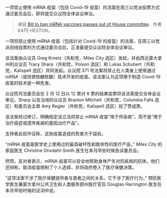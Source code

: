 
<!--
title: mRNA疫苗再起波澜，这项禁令引发争议！
cover: https://hagadone.media.clients.ellingtoncms.com/img/photos/2021/12/01/1202_LOC_DIL_kids_vaccine_clinic_7_r1200x630.jpg?b7d505e466ff31ef2a911eceee85296b69915698
-->

一项禁止使用 mRNA 疫苗（包括 Covid-19 疫苗）的法案在周三以党派投票方式通过委员会后，即将提交众议院全体会议审议。

> 译自 [Bill to ban mRNA vaccines passes out of House committee](https://dailyinterlake.com/news/2025/feb/14/bill-to-ban-mrna-vaccines-passes-out-of-house-committee/)，作者 KATE HESTON。

一项将禁止使用 mRNA 疫苗（包括针对 Covid-19 的疫苗）的法案，在周三以党派划线投票的方式通过委员会后，正准备提交众议院全体会议审议。

该法案由众议员 Greg Kmetz（共和党，Miles City 选区）发起，并由西北蒙大拿州的众议员 Tracy Sharp（共和党，Polson 选区）和 Lukas Schubert（共和党，Kalispell 选区）共同发起。众议院 371 号法案将禁止在人类身上使用通过 mRNA（或信使核糖核酸）技术开发的疫苗。该法案认为这项用于制造 Covid-19 疫苗的技术是一种危害。

众议院司法委员会在 2 月 12 日以 12 票对 8 票的结果投票将该法案提交全体会议审议。Sharp 以及当地的众议员 Braxton Mitchell（共和党，Columbia Falls 选区）和委员会主席 Amy Regier（共和党，Kalispell 选区）投了赞成票。

该法案经过修订，明确规定该立法将禁止 mRNA 疫苗“用于传染病”，而不是“用于治疗癌症或遗传疾病的基因治疗产品”。

支持者此前作证称，这些疫苗造成的危害大于益处。

“mRNA 疫苗是医学史上使用过的最具破坏性和致命性的医疗产品，” Miles City 的家庭医生 Christine Drivdahl-Smith 医生在本月早些时候告诉委员会。

然而，反对者表示，mRNA 疫苗可以安全地帮助身体产生对抗疾病的抗体。他们还辩称，取消疫苗限制了个人选择，并将政府卷入了医疗保健决策。

“这项法案干涉了医疗保健提供者与患者之间的关系，它干涉了医疗行为，” 预防医学医生兼蒙大拿州公共卫生和人类服务部州医疗官员 Douglas Harrington 医生在本月早些时候的证词中说。
